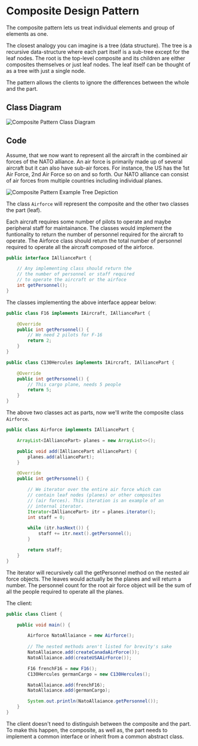 # Composite Design Pattern

The composite pattern lets us treat individual elements and group
of elements as one.

The closest analogy you can imagine is a tree (data structure).
The tree is a recursive data-structure where each part itself is
a sub-tree except for the leaf nodes. The root is the top-level
composite and its children are either composites themselves or
just leaf nodes. The leaf itself can be thought of as a tree with
just a single node.

The pattern allows the clients to ignore the differences between
the whole and the part.

## Class Diagram

![Composite Pattern Class Diagram](composite_pattern_class_diagram.png)

## Code

Assume, that we now want to represent all the aircraft in the combined
air forces of the NATO alliance. An air force is primarily made up of
several aircraft but it can also have sub-air forces. For instance,
the US has the 1st Air Force, 2nd Air Force so on and so forth. Our
NATO alliance can consist of air forces from multiple countries
including individual planes.

![Composite Pattern Example Tree Depiction](composite_pattern_example_tree_depiction.png)

The class `Airforce` will represent the composite and the other two
classes the part (leaf).

Each aircraft requires some number of pilots to operate and maybe
peripheral staff for maintainance. The classes would implement the
funtionality to return the number of personnel required for the aircraft
to operate. The Airforce class should return the total number of
personnel required to operate all the aircraft composed of the airforce.

```Java
public interface IAlliancePart {

    // Any implementing class should return the
    // the number of personnel or staff required
    // to operate the aircraft or the airfoce
    int getPersonnel();
}
```

The classes implementing the above interface appear below:
```Java
public class F16 implements IAircraft, IAlliancePart {

    @Override
    public int getPersonnel() {
        // We need 2 pilots for F-16
        return 2;
    }
}

public class C130Hercules implements IAircraft, IAlliancePart {

    @Override
    public int getPersonnel() {
        // This cargo plane, needs 5 people
        return 5;
    }
}
```
The above two classes act as parts, now we'll write the composite class
`Airforce`.

```Java
public class Airforce implements IAlliancePart {

    ArrayList<IAlliancePart> planes = new ArrayList<>();

    public void add(IAlliancePart alliancePart) {
        planes.add(alliancePart);
    }

    @Override
    public int getPersonnel() {

        // We iterator over the entire air force which can
        // contain leaf nodes (planes) or other composites
        // (air forces). This iteration is an example of an
        // internal iterator.
        Iterator<IAlliancePart> itr = planes.iterator();
        int staff = 0;

        while (itr.hasNext()) {
            staff += itr.next().getPersonnel();
        }

        return staff;
    }
}
```

The iterator will recursively call the getPersonnel method
on the nested air force objects. The leaves would actually be the planes
and will return a number. The personnel count for the root air force
object will be the sum of all the people required to operate all the
planes.

The client:
```Java
public class Client {

    public void main() {

        Airforce NatoAllaiance = new Airforce();
        
        // The nested methods aren't listed for brevity's sake
        NatoAllaiance.add(createCanadaAirForce());
        NatoAllaiance.add(createUSAAirForce());

        F16 frenchF16 = new F16();
        C130Hercules germanCargo = new C130Hercules();

        NatoAllaiance.add(frenchF16);
        NatoAllaiance.add(germanCargo);

        System.out.println(NatoAllaiance.getPersonnel());
    }
}
```

The client doesn't need to distinguish between the composite and the part.
To make this happen, the composite, as well as, the part needs to
implement a common interface or inherit from a common abstract class.
